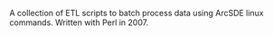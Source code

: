A collection of ETL scripts to batch process data using ArcSDE linux commands.  Written with Perl in 2007.
